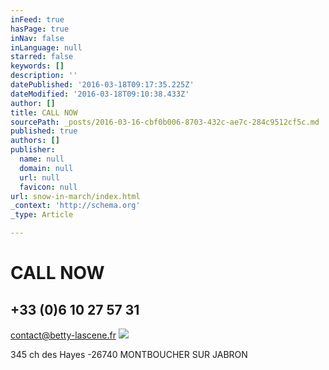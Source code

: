 ```yaml
---
inFeed: true
hasPage: true
inNav: false
inLanguage: null
starred: false
keywords: []
description: ''
datePublished: '2016-03-18T09:17:35.225Z'
dateModified: '2016-03-18T09:10:38.433Z'
author: []
title: CALL NOW
sourcePath: _posts/2016-03-16-cbf0b006-8703-432c-ae7c-284c9512cf5c.md
published: true
authors: []
publisher:
  name: null
  domain: null
  url: null
  favicon: null
url: snow-in-march/index.html
_context: 'http://schema.org'
_type: Article

---
```

# CALL NOW

## +33 (0)6 10 27 57 31

contact@betty-lascene.fr
![](https://the-grid-user-content.s3-us-west-2.amazonaws.com/c3b3d430-cd3a-4371-8367-7691a539bd0a.png)

345 ch des Hayes -26740 MONTBOUCHER SUR JABRON